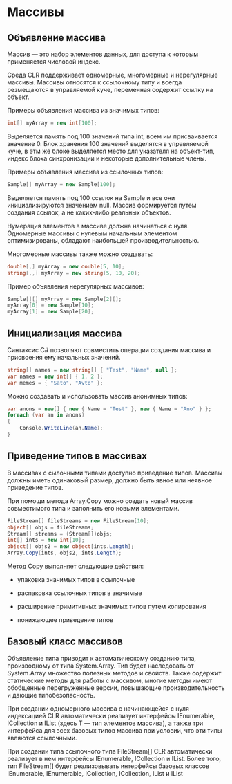 # Массивы

## Объявление массива

Массив — это набор элементов данных, для доступа к которым применяется числовой индекс.

Среда CLR поддерживает одномерные, многомерные и нерегулярные массивы. Массивы относятся к ссылочному типу и всегда резмещаются в управляемой куче, переменная содержит ссылку на объект.

Примеры объявления массива из значимых типов:

```csharp
int[] myArray = new int[100];
```

Выделяется память под 100 значений типа int, всем им присваивается значение 0. Блок хранения 100 значений выделятся в управляемой куче, в этм же блоке выделяется место для указателя на объект-тип, индекс блока синхронизации и некоторые дополнительные члены.

Примеры объявления массива из ссылочных типов:

```csharp
Sample[] myArray = new Sample[100];
```

Выделяется память под 100 ссылок на Sample и все они инициализируются значением null. Массив формируется путем создания ссылок, а не каких-либо реальных объектов.

Нумерация элементов в массиве должна начинаться с нуля. Одномерные массивы с нулевым начальным элементом оптимизированы, обладают наибольшей производительностью.

Многомерные массивы также можно создавать:

```csharp
double[,] myArray = new double[5, 10];
string[,,] myArray = new string[5, 10, 20];
```

Пример объявления нерегулярных массивов:

```csharp
Sample[][] myArray = new Sample[2][];
myArray[0] = new Sample[10];
myArray[1] = new Sample[20];
```

## Инициализация массива

Синтаксис C# позволяют совместить операции создания массива и присвоения ему начальных значений.

```csharp
string[] names = new string[] { "Test", "Name", null };
var names = new int[] { 1, 2 };
var memes = { "Sato", "Avto" };
```

Можно создавать и использовать массив анонимных типов:

```csharp
var anons = new[] { new { Name = "Test" }, new { Name = "Ano" } };
foreach (var an in anons)
{
    Console.WriteLine(an.Name);
}
```

## Приведение типов в массивах

В массивах с сылочными типами доступно приведение типов. Массивы должны иметь одинаковый размер, должно быть явное или неявное приведение типов. 

При помощи метода Array.Copy можно создать новый массив совместимого типа и заполнить его новыми элементами.

```csharp
FileStream[] fileStreams = new FileStream[10];
object[] objs = fileStreams;
Stream[] streams = (Stream[])objs;
int[] ints = new int[10];
object[] objs2 = new object[ints.Length];
Array.Copy(ints, objs2, ints.Length);
```

Метод Copy выполняет следующие действия:

- упаковка значимых типов в ссылочные

- распаковка ссылочных типов в значимые

- расширение примитивных значимых типов путем копирования

- понижающее приведение типов

## Базовый класс массивов

Объявление типа приводит к автоматическому созданию типа, производному от типа System.Array. Тип будет наследовать от System.Array множество полезных методов и свойств. Также содержит статические методы для работы с массивом, многие методы имеют обобщенные перегруженные версии, повышающие производительность и дающие типобезопасность.

При создании одномерного массива с начинающейся с нуля индексацией CLR автоматически реализует интерфейсы IEnumerable<T>, ICollection<T> и IList<T> (здесь T — тип элементов массива), а также три интерфейса для всех базовых типов массива при условии, что эти типы являются ссылочными.

При создании типа ссылочного типа FileStream[] CLR автоматически реализует в нем интерфейсы IEnumerable<FileStream>, ICollection<FileStream> и IList<FileStream>. Более того, тип FileStream[] будет реализовывать интерфейсы базовых классов IEnumerable<Stream>, IEnumerable<Object>, ICollection<Stream>, ICollection<Object>, IList<Stream> и IList<Object>.

При создании типа значимого типа DateTime[] будет реализовывать только интерфейсы IEnumerable<DateTime>, ICollection<DateTime> и IList<DateTime>, другие интерфейсы не будут реализованы.

## Передача и возврат массивов

Передвая массив в качестве параметра в метод происходит передача ссылки и метод сможет изменить элементы массива.

Методы возвращают ссылку на массив. Метод может передавать как вновь созданный массив, так и внутренний массив. Метод Array.Copy позволяет передать из метода копию массива. Рекомендуется в случае отсутствия элементов возвращать массив с нулевым количеством элементов.

## Использование индексов и диапазонов

Для упрощения работы с последовательностями, можно использовать следущие типы и операции:

```csharp
System.Index предоставляет индекс в последовательности
System.Range предоставляет поддиапазон в последовательности
Операция конца (^) указывает, что индекс отсчитывается относительно конца диапазона
Операция диапазона ( ... ) устанавливает в своих операндах начало и конец диапазона.
```

>Индексы и диапазоны можно использовать с массивами, строками, Span<T> и ReadOnlySpan<T>.

Пример:

```csharp
string[] strs = { "1", "2", "3", "4", "5" };
for (var i = 1; i <= strs.Length; i++)
{
    Index ind = ^i; //обратный порядок
    Console.WriteLine(strs[ind]);
}
```

Примеры использования диапазонов и индексов:

```csharp
string[] strs = { "1", "2", "3", "4", "5" };
Index o1 = 0;
Index o2 = 2;
Range r = o1..o2;
foreach (var e in strs[r])
{
    Console.WriteLine(e);
}
Range r2 = ..;
Range r3 = 0..^0;
var elem = strs[^2];
```

## Внутренняя реализация массивов

В CLR поддерживаются массивы двух типов:

- одномерные массивы с нулевым начальным элементом;

- одномерные и многомерные массивы с неизвестным начальным индексом.

Доступ к элементам одномерного массива с нулевой нижней границей осуществляется немного быстрее, чем доступ к элементам многомерного массива или массива с ненулевой нижней границей.

Компилятор генерирует оптимизированный код при доступе к элементам одномерного массива с нулевым начальным элементом. Проверка индекса массива при этом выносится за цикл и оптимизируется.





